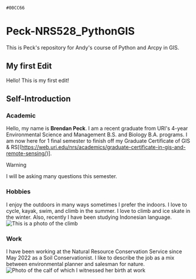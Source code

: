 `#00CC66`
# Peck-NRS528_PythonGIS
This is Peck's repository for Andy's course of Python and Arcpy in GIS.

## My first Edit
Hello! This is my first edit!

## Self-Introduction
### Academic
Hello, my name is **Brendan Peck**. I am a recent graduate from URI's 4-year Environmental Science and Management B.S. and Biology B.A. programs. I am now here for 1 final semester to finish off my Graduate Certificate of GIS & RS[(https://web.uri.edu/nrs/academics/graduate-certificate-in-gis-and-remote-sensing/)].
> [!WARNING]
> I will be asking many questions this semester. 

### Hobbies
I enjoy the outdoors in many ways sometimes I prefer the indoors. I love to cycle, kayak, swim, and climb in the summer. I love to climb and ice skate in the winter. Also, recently I have been studying Indonesian language. 
![This is a photo of the climb](https://lh3.googleusercontent.com/pw/ABLVV85dHrWnO3-t5JbSawPJJCOtnWkmQuEg916x4BS7zxxcl3RtwEFbX7a_s1YzNubzI-EglyR5mHpGidEwcdsxzN__2ju2cs_8JR9NArD44IXWlRaHKS4ONHYqBgsflQh680Rttvu7OQITs-sLEteGXkXPukFOfHpB6igzLX9W3DMdALytyddpNN13aq31sNAthc3G_64skOc1clS3SJ0TbSt2gzUBR948VPynB5Ez6sCnow4Swcdw0UOE52kuPGPZqG8poVHYKbN8DkZRdcIfxgSO2Ri2k0L62FduAXDofKsMAaxwg3ZbNV0diMKv-NM69LjoW7VLFyj9ISM4Bb6_0z5-H5Ul3BpN94ezoanIITy-ELYymLOSXht5yeSYN9DN1CGxU-omZkm2DxbruhRi6ZumPSWlOngYQG1uAd-UlLiYkVpIDv8TFHGE7Rv0wPuWReOQGQsoGbcuImXAsdMUwneRy59UUyzIqIiEyDAE-Ka032wqv2E28Dsvy8dE9qmrrZX-__zg8sbgrK6fD7wArX5diUP3haplESl_OKPvUR-WOpxOzu3HZhAqIqFmLyIDKS7-G3thkRV0r4WH8xQog_eTXOYJ8zEvQXwn1gXq4JAR1x6gA_MvNlY6CFPWU3B788tuQAvbj4Nj9jJKILtLvCF2vfI9vsQB5z1RjOPVVjQycaXolKZA81a0OZgZoFXZqlwYfb2AKsMZ8UItquumxchQSWHRxIjZH5eO30w10x1RktbeHF_zVmqS2_avlfgOTwZGbmjh_1UkYF4h7tXuc9l5jS-ljEiNq28CXvyilFQmyk8PIRRNdw6GsSTR5mm5501dytg6j3_I4co-PuCi2fi_Sb6uB-fiOQYeSQRpse6qpLTJEkzDjilEQWXZQQOwpO7H2rea-TkodyBtRUFtXtmuUOO4igBYTnKBTlP0g0aHVLHPb18TOcixFvQcIXRK=w1011-h1347-s-no-gm?authuser=0)

### Work
I have been working at the Natural Resource Conservation Service since May 2022 as a Soil Conservationist. I like to describe the job as a mix between environmental planner and salesman for nature. 
![Photo of the calf of which I witnessed her birth at work](https://lh3.googleusercontent.com/pw/ABLVV843XIsRjF32uxDElZ0AZwp-WL95qGLtBV02jMHRQ3vKt4OHNk-vEyjQD8MCAng4-F7vFjmnFjQcj4EpIAfdpJP1fa-oxvjZfEu0VY1gDDTgVRe2sDEhOY22pD7X-1QlnbIv8PiUKTEi4l3S5veXfIiQFg5ZhfKyGecZ2BrNqgwaxXcm75EZbMgNwZw5OVKS4VypfXQXG9MdbB7WkIzQddKKyZtKKUy8IdPNOW7-rvx_xdjeoaA9DrDHyiDWzDzDTFkayYcwqbvmWDosaaQjMPQ8vvxLjJ1zjGEZfaqSL3oJjsU-s6W4oqt5xGhdeJ_2PUZeHIN5cmHTjbf1fa6pKPAXoECkuXvW9cdu5-WuMSEbe0BdJpWfXzgfu2ZJ4PObvKR54IjDKjItHNjlIDfVj6qFtBbrCC1ERnVdjqVbhZYpt85-sKUiFsLYuX_qfVjzT5t-ZPwVnD2VBM8LRQ9MJzF8XF6xdZ2ey4MDjAjyzFHSCRKTb3NKHM1I3SEU0XtAqt8MpEhRsusZLG4gNz20FOqimB8fyrnLMIJtkeTMxg96HUlgK5DMmIzzo9wblKHoQdcoNpXOvf6G9nGA2y0gsBK0i0m0qHh5rRPs7HJsRNB-02bKpl-N0BkaP8fQZdiMuL6WBTIkQHBahHcKu03ElVLQoF6l2qTEj7VATFab0S4VkDwPU_i8_6ZrNGlo_C6asM5gkqOS7fuT3BzXlEGFfFfKFfECJGhVb6Fauq3-WI4NiUvgbhbpj3V1hKu3FJAxVDlxir28gTQci8ILDbtwu7WIbWKYr0LgG6mAFossQAfHYCPZivzlY0_C_kt1xPmg_SSvn1lw28syA36tNr1eu6M053igxKvKDdb-kmxDchI2lN4zSXEZa_kkLkqLPIc9QKGS19jvJXIHujnIoQpY76IhXtVkb5NXwWFTVJ7AQN2CSA67Ij3dZY4L31gUojz-=w1011-h1347-s-no-gm?authuser=0)